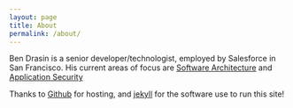 ```yaml
---
layout: page
title: About
permalink: /about/
---
```


Ben Drasin is a senior developer/technologist, employed by Salesforce in San Francisco.  His current areas of focus are [Software Architecture](http://en.wikipedia.org/wiki/Software_architecture) and [Application Security](http://en.wikipedia.org/wiki/Application_security)

Thanks to [Github](http://www.github.com) for hosting, and [jekyll](http://jekyllrb.com/) for the software use to run this site!

